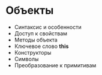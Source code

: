 # Объекты

* Синтаксис и особенности
* Доступ к свойствам
* Методы объекта
* Ключевое слово **this**
* Конструкторы
* Символы
* Преобразование к примитивам